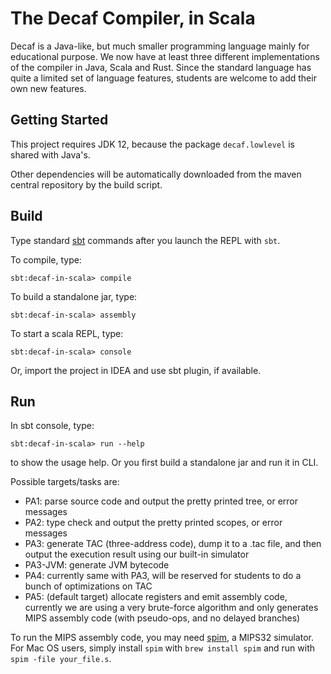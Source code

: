 # The Decaf Compiler, in Scala

Decaf is a Java-like, but much smaller programming language mainly for educational purpose.
We now have at least three different implementations of the compiler in Java, Scala and Rust.
Since the standard language has quite a limited set of language features, students are welcome to add their own new features.

## Getting Started

This project requires JDK 12, because the package `decaf.lowlevel` is shared with Java's.

Other dependencies will be automatically downloaded from the maven central repository by the build script.

## Build

Type standard [sbt](https://www.scala-sbt.org) commands after you launch the REPL with `sbt`.

To compile, type:

```
sbt:decaf-in-scala> compile
```

To build a standalone jar, type:

```
sbt:decaf-in-scala> assembly
```

To start a scala REPL, type:

```
sbt:decaf-in-scala> console
```

Or, import the project in IDEA and use sbt plugin, if available.

## Run

In sbt console, type:

```
sbt:decaf-in-scala> run --help
```

to show the usage help. Or you first build a standalone jar and run it in CLI.

Possible targets/tasks are:

- PA1: parse source code and output the pretty printed tree, or error messages
- PA2: type check and output the pretty printed scopes, or error messages
- PA3: generate TAC (three-address code), dump it to a .tac file, and then output the execution result using our built-in simulator
- PA3-JVM: generate JVM bytecode
- PA4: currently same with PA3, will be reserved for students to do a bunch of optimizations on TAC
- PA5: (default target) allocate registers and emit assembly code, currently we are using a very brute-force algorithm and only generates MIPS assembly code (with pseudo-ops, and no delayed branches)

To run the MIPS assembly code, you may need [spim](http://spimsimulator.sourceforge.net), a MIPS32 simulator.
For Mac OS users, simply install `spim` with `brew install spim` and run with `spim -file your_file.s`.
